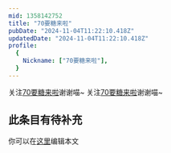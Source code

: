 ```yaml
---
mid: 1358142752
title: "70要糖来啦"
pubDate: "2024-11-04T11:22:10.418Z"
updatedDate: "2024-11-04T11:22:10.418Z"
profile:
  {
    Nickname: ["70要糖来啦"],
  }
---
```


关注[70要糖来啦](https://space.bilibili.com/1358142752)谢谢喵~ 关注[70要糖来啦](https://space.bilibili.com/1358142752)谢谢喵~

## 此条目有待补充
你可以在[这里](https://github.com/Yuhanawa/VTuber.ICU/edit/master/src/content/v/70要糖来啦/index.md)编辑本文
